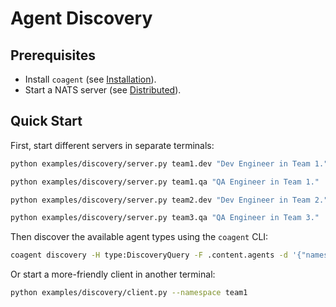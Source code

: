 # Agent Discovery


## Prerequisites

- Install `coagent` (see [Installation](../../README.md#installation)).
- Start a NATS server (see [Distributed](../../README.md#distributed)).


## Quick Start

First, start different servers in separate terminals:

```bash
python examples/discovery/server.py team1.dev "Dev Engineer in Team 1."
```

```bash
python examples/discovery/server.py team1.qa "QA Engineer in Team 1."
```

```bash
python examples/discovery/server.py team2.dev "Dev Engineer in Team 2."
```

```bash
python examples/discovery/server.py team3.qa "QA Engineer in Team 3."
```

Then discover the available agent types using the `coagent` CLI:

```bash
coagent discovery -H type:DiscoveryQuery -F .content.agents -d '{"namespace":"team1"}'
```

Or start a more-friendly client in another terminal:

```bash
python examples/discovery/client.py --namespace team1
```
